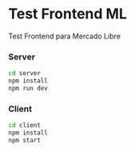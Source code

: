 # Test Frontend ML
Test Frontend para Mercado Libre

### Server

```bash
cd server
npm install
npm run dev
```

### Client

```bash
cd client
npm install
npm start
```
